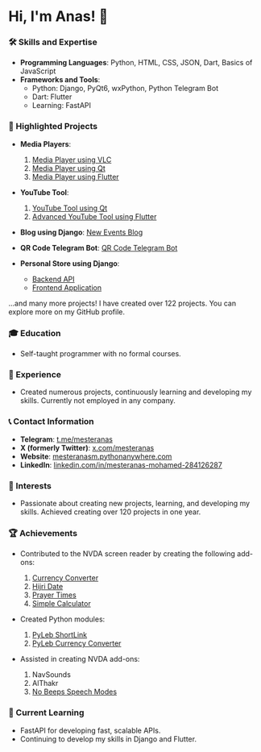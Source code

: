 # Hi, I'm Anas! 👋

### 🛠 Skills and Expertise
- **Programming Languages**: Python, HTML, CSS, JSON, Dart, Basics of JavaScript
- **Frameworks and Tools**: 
  - Python: Django, PyQt6, wxPython, Python Telegram Bot
  - Dart: Flutter
  - Learning: FastAPI

### 🌟 Highlighted Projects
- **Media Players**:
  1. [Media Player using VLC](https://github.com/mesteranas/media_player)
  2. [Media Player using Qt](https://github.com/mesteranas/mediaPlayerPro_GUI)
  3. [Media Player using Flutter](https://github.com/mesteranas/media_player_flutter)

- **YouTube Tool**:
  1. [YouTube Tool using Qt](https://github.com/mesteranas/youtube_GUI)
  2. [Advanced YouTube Tool using Flutter](https://github.com/mesteranas/advanced_youtube_flutter)

- **Blog using Django**: [New Events Blog](https://github.com/mesteranas/new_events_blog_django)

- **QR Code Telegram Bot**: [QR Code Telegram Bot](https://github.com/mesteranas/QRCode_telegram_bot)

- **Personal Store using Django**:
  - [Backend API](https://github.com/mesteranas/personal_store_django)
  - [Frontend Application](https://github.com/mesteranas/personal_store_GUI)

...and many more projects! I have created over 122 projects. You can explore more on my GitHub profile.

### 🎓 Education
- Self-taught programmer with no formal courses.

### 💼 Experience
- Created numerous projects, continuously learning and developing my skills. Currently not employed in any company.

### 📞 Contact Information
- **Telegram**: [t.me/mesteranas](https://t.me/mesteranas)
- **X (formerly Twitter)**: [x.com/mesteranas](https://x.com/mesteranas)
- **Website**: [mesteranasm.pythonanywhere.com](https://mesteranasm.pythonanywhere.com/)
- **LinkedIn**: [linkedin.com/in/mesteranas-mohamed-284126287](https://www.linkedin.com/in/mesteranas-mohamed-284126287/)

### 🚀 Interests
- Passionate about creating new projects, learning, and developing my skills. Achieved creating over 120 projects in one year.

### 🏆 Achievements
- Contributed to the NVDA screen reader by creating the following add-ons:
  1. [Currency Converter](https://github.com/mesteranas/CurrencyConverter-nvda-add-on)
  2. [Hijri Date](https://github.com/mesteranas/HijriDate-nvda-addon)
  3. [Prayer Times](https://github.com/mesteranas/prayerTimes_nvda-addon)
  4. [Simple Calculator](https://github.com/mesteranas/SimpleCalculator)

- Created Python modules:
  1. [PyLeb ShortLink](https://github.com/mesteranas/PyLeb_ShortLink)
  2. [PyLeb Currency Converter](https://github.com/mesteranas/PyLeb_CurrencyConverter)

- Assisted in creating NVDA add-ons:
  1. NavSounds
  2. AlThakr
  3. [No Beeps     Speech Modes](https://github.com/mesteranas/noBeepsSpeechMode)

### 📘 Current Learning
- FastAPI for developing fast, scalable APIs.
- Continuing to develop my skills in Django and Flutter.
